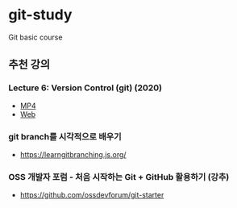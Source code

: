 # git-study
Git basic course

## 추천 강의

### Lecture 6: Version Control (git) (2020)
- [MP4](https://www.youtube.com/watch?v=2sjqTHE0zok)
- [Web](https://missing.csail.mit.edu/2020/version-control/)


### git branch를 시각적으로 배우기
- https://learngitbranching.js.org/

### OSS 개발자 포럼 - 처음 시작하는 Git + GitHub 활용하기 (강추)
- https://github.com/ossdevforum/git-starter


